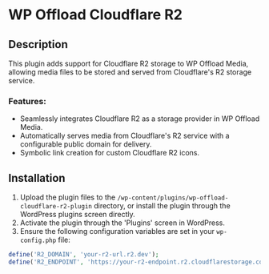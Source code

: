 # WP Offload Cloudflare R2

## Description
This plugin adds support for Cloudflare R2 storage to WP Offload Media, allowing media files to be stored and served from Cloudflare's R2 storage service. 

### Features:
- Seamlessly integrates Cloudflare R2 as a storage provider in WP Offload Media.
- Automatically serves media from Cloudflare's R2 service with a configurable public domain for delivery.
- Symbolic link creation for custom Cloudflare R2 icons.

## Installation

1. Upload the plugin files to the `/wp-content/plugins/wp-offload-cloudflare-r2-plugin` directory, or install the plugin through the WordPress plugins screen directly.
2. Activate the plugin through the 'Plugins' screen in WordPress.
3. Ensure the following configuration variables are set in your `wp-config.php` file:

```php
define('R2_DOMAIN', 'your-r2-url.r2.dev');
define('R2_ENDPOINT', 'https://your-r2-endpoint.r2.cloudflarestorage.com');

